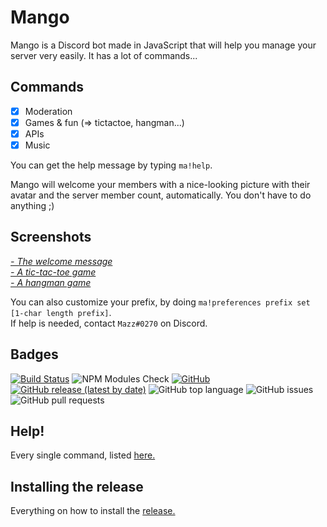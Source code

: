 # Mango
Mango is a Discord bot made in JavaScript that will help you manage your server very easily. It has a lot of commands...

## Commands
- [x] Moderation
- [x] Games & fun (=> tictactoe, hangman...)
- [x] APIs
- [x] Music 

You can get the help message by typing ```ma!help```.

Mango will welcome your members with a nice-looking picture with their avatar and the server member count, automatically. You don't have to do anything ;)

## Screenshots
_[- The welcome message](https://i.imgur.com/4bHzTKQ.png)_<br>
_[- A tic-tac-toe game](https://i.imgur.com/krE0rOa.png)_<br>
_[- A hangman game](https://i.imgur.com/f6P2a1P.png)_

You can also customize your prefix, by doing ```ma!preferences prefix set [1-char length prefix]```. <br>
If help is needed, contact ```Mazz#0270``` on Discord.

## Badges
[![Build Status](https://travis-ci.com/Ma15fo43/Mango.svg?branch=master)](https://travis-ci.com/Ma15fo43/Mango)
![NPM Modules Check](https://github.com/Ma15fo43/Mango/workflows/NPM%20Modules%20Check/badge.svg?branch=master)
[![GitHub](https://img.shields.io/github/license/Ma15fo43/Mango)](https://github.com/Ma15fo43/Mango/blob/master/LICENSE)
[![GitHub release (latest by date)](https://img.shields.io/github/v/release/Ma15fo43/Mango)](https://github.com/Ma15fo43/Mango/releases/latest)
![GitHub top language](https://img.shields.io/github/languages/top/Ma15fo43/Mango)
![GitHub issues](https://img.shields.io/github/issues/Ma15fo43/Mango)
![GitHub pull requests](https://img.shields.io/github/issues-pr/Ma15fo43/Mango)


## Help!
Every single command, listed [here.](https://github.com/Ma15fo43/Mango/wiki/Commands!)

## Installing the release
Everything on how to install the [release.](https://github.com/Ma15fo43/Mango/wiki/Commands!)
